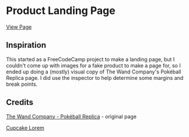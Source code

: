 # Product Landing Page
[View Page](https://dustinjray.github.io/pokeball)
## Inspiration
This started as a FreeCodeCamp project to make a landing page, but I couldn't come up with images for a fake product to make a page for, so I ended up doing a (mostly) visual copy of The Wand Company's Pokéball Replica page. I did use the inspector to help determine some margins and break points.

## Credits
[The Wand Company - Pokéball Replica](https://www.thewandcompany.com/pokeball/) - original page

[Cupcake Lorem](https://www.cupcakeipsum.com)


